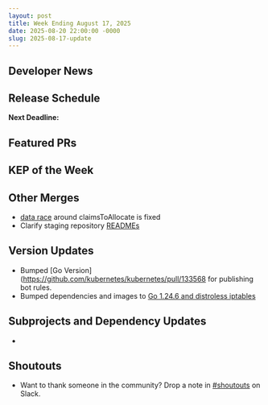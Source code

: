 ```yaml
---
layout: post
title: Week Ending August 17, 2025
date: 2025-08-20 22:00:00 -0000
slug: 2025-08-17-update
---
```


## Developer News


## Release Schedule

**Next Deadline:**


## Featured PRs


## KEP of the Week


## Other Merges
* [data race](https://github.com/kubernetes/kubernetes/pull/133587) around claimsToAllocate is fixed
* Clarify staging repository [READMEs](https://github.com/kubernetes/kubernetes/pull/133570)


## Version Updates

* Bumped [Go Version](https://github.com/kubernetes/kubernetes/pull/133568 for publishing bot rules. 
* Bumped dependencies and images to [Go 1.24.6 and distroless iptables](ttps://github.com/kubernetes/kubernetes/pull/133516)


## Subprojects and Dependency Updates

*

## Shoutouts

* Want to thank someone in the community? Drop a note in [#shoutouts](https://kubernetes.slack.com/archives/C92G08FGD) on Slack.

